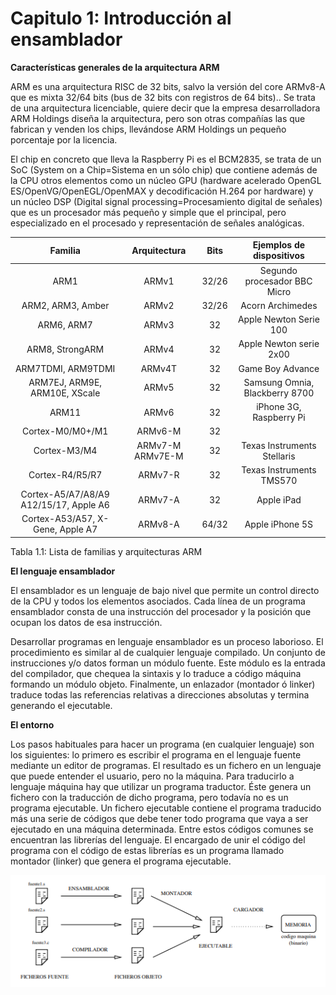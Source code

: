 # Capitulo 1: Introducción al ensamblador

**Características generales de la arquitectura ARM**

ARM es una arquitectura RISC de 32 bits, salvo la versión del core ARMv8-A que es mixta 32/64 bits (bus de 32 bits con registros de 64 bits)..
Se trata de una arquitectura licenciable, quiere decir que la empresa desarrolladora ARM Holdings diseña la arquitectura, pero son otras compañías 
las que fabrican y venden los chips, llevándose ARM Holdings un pequeño porcentaje por la licencia.

El chip en concreto que lleva la Raspberry Pi es el BCM2835, se trata de un SoC (System on a Chip=Sistema en un sólo chip) que contiene además de 
la CPU otros elementos como un núcleo GPU (hardware acelerado OpenGL ES/OpenVG/OpenEGL/OpenMAX y decodificación H.264 por hardware) y un núcleo DSP (Digital
signal processing=Procesamiento digital de señales) que es un procesador más pequeño y simple que el principal, pero especializado en el procesado y representación
de señales analógicas.

|             **Familia**                |   Arquitectura   |  Bits |     Ejemplos de dispositivos    |
|:--------------------------------------:|:----------------:|:-----:|:-------------------------------:|
| ARM1                                   | ARMv1            | 32/26 | Segundo procesador BBC Micro    |
| ARM2, ARM3, Amber                      | ARMv2            | 32/26 | Acorn Archimedes                |
| ARM6, ARM7                             | ARMv3            | 32    | Apple Newton Serie 100          |
| ARM8, StrongARM                        | ARMv4            | 32    | Apple Newton serie 2x00         |
| ARM7TDMI, ARM9TDMI                     | ARMv4T           | 32    | Game Boy Advance                |
| ARM7EJ, ARM9E, ARM10E, XScale          | ARMv5            | 32    | Samsung Omnia,  Blackberry 8700 |
| ARM11                                  | ARMv6            | 32    | iPhone 3G, Raspberry Pi         |
| Cortex-M0/M0+/M1                       | ARMv6-M          | 32    |                                 |
| Cortex-M3/M4                           | ARMv7-M ARMv7E-M | 32    | Texas Instruments Stellaris     |
| Cortex-R4/R5/R7                        | ARMv7-R          | 32    | Texas Instruments TMS570        |
| Cortex-A5/A7/A8/A9 A12/15/17, Apple A6 | ARMv7-A          | 32    | Apple iPad                      |
| Cortex-A53/A57, X-Gene, Apple A7       | ARMv8-A          | 64/32 | Apple iPhone 5S                 |

Tabla 1.1: Lista de familias y arquitecturas ARM


**El lenguaje ensamblador**

El ensamblador es un lenguaje de bajo nivel que permite un control directo de la CPU y todos los elementos asociados. Cada línea de un programa ensamblador
consta de una instrucción del procesador y la posición que ocupan los datos de esa instrucción.

Desarrollar programas en lenguaje ensamblador es un proceso laborioso. El procedimiento es similar al de cualquier lenguaje compilado. Un conjunto de instrucciones
y/o datos forman un módulo fuente. Este módulo es la entrada del compilador, que chequea la sintaxis y lo traduce a código máquina formando un módulo objeto. 
Finalmente, un enlazador (montador ó linker) traduce todas las referencias relativas a direcciones absolutas y termina generando el ejecutable.

**El entorno**

Los pasos habituales para hacer un programa (en cualquier lenguaje) son los
siguientes: lo primero es escribir el programa en el lenguaje fuente mediante un editor de programas. El resultado es un fichero en un lenguaje que puede entender el
usuario, pero no la máquina. Para traducirlo a lenguaje máquina hay que utilizar un programa traductor. Éste genera un fichero con la traducción de dicho programa,
pero todavía no es un programa ejecutable. Un fichero ejecutable contiene el programa traducido más una serie de códigos que debe tener todo programa que vaya a ser
ejecutado en una máquina determinada. Entre estos códigos comunes se encuentran las librerías del lenguaje. El encargado de unir el código del programa con el código
de estas librerías es un programa llamado montador (linker) que genera el programa ejecutable.

![](https://github.com/MelchorLuis/LecturaYEjercicios/blob/main/Capitulo%201/Imagenes/Ficheros.png?raw=true)

